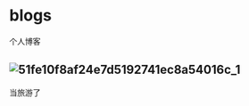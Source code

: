# blogs
个人博客


## ![51fe10f8af24e7d5192741ec8a54016c_1](https://user-images.githubusercontent.com/52551927/137418537-ff259981-7c15-4058-8ee8-ae6f5124636f.jpg)
当旅游了
